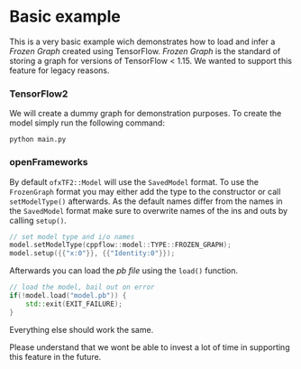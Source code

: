 # Basic example
This is a very basic example wich demonstrates how to load and infer a _Frozen Graph_ created using TensorFlow.
_Frozen Graph_ is the standard of storing a graph for versions of TensorFlow < 1.15.
We wanted to support this feature for legacy reasons.

### TensorFlow2
We will create a dummy graph for demonstration purposes.
To create the model simply run the following command:
```
python main.py
```

### openFrameworks
By default `ofxTF2::Model` will use the `SavedModel` format. To use the `FrozenGraph` format you may either add the type to the constructor or call `setModelType()` afterwards.
As the default names differ from the names in the `SavedModel` format make sure to overwrite names of the ins and outs by calling `setup()`.
```c++
// set model type and i/o names
model.setModelType(cppflow::model::TYPE::FROZEN_GRAPH);
model.setup({{"x:0"}}, {{"Identity:0"}});
```
Afterwards you can load the _pb file_ using the `load()` function.
```c++
// load the model, bail out on error
if(!model.load("model.pb")) {
	std::exit(EXIT_FAILURE);
}
```

Everything else should work the same.

Please understand that we wont be able to invest a lot of time in supporting this feature in the future.
